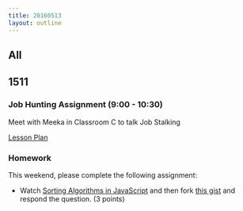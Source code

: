 ```yaml
---
title: 20160513
layout: outline
---
```

## All

## 1511

### Job Hunting Assignment (9:00 - 10:30)

Meet with Meeka in Classroom C to talk Job Stalking

[Lesson Plan](https://github.com/turingschool/lesson_plans/blob/master/ruby_04-apis_and_scalability/job-hunting-assignment.markdown)

### Homework

This weekend, please complete the following assignment:

- Watch [Sorting Algorithms in JavaScript](https://www.youtube.com/watch?v=uRyqlhjXYQI) and then fork [this gist][sort] and respond the question. (3 points)

[sort]: https://gist.github.com/stevekinney/9e9cfeb225c8133fda73
